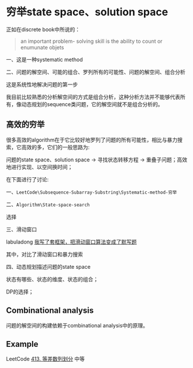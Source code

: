 # 穷举state space、solution space

正如在discrete book中所说的：

> an important problem- solving skill is the ability to count or enumunate objets

一、这是一种systematic method

二、问题的解空间、可能的组合、罗列所有的可能性、问题的解空间、组合分析

这是系统性地解决问题的第一步

我目前比较熟悉的分析解空间的方式是组合分析，这种分析方法并不能够代表所有，像动态规划的sequence类问题，它的解空间就不是组合分析的。



## 高效的穷举

很多高效的algorithm在于它比较好地罗列了问题的所有可能性，相比与暴力搜索，它高效的多，它们的一般思路为: 

问题的state space、solution space -> 寻找状态转移方程 -> 重叠子问题；高效地进行实现、以空间换时间；

在下面进行了讨论: 

一、`LeetCode\Subsequence-Subarray-Substring\Systematic-method-穷举`

二、`Algorithm\State-space-search`

选择

三、滑动窗口

labuladong [我写了套框架，把滑动窗口算法变成了默写题](https://mp.weixin.qq.com/s/ioKXTMZufDECBUwRRp3zaA) 

其中，对比了滑动窗口和暴力搜索

四、动态规划描述问题的state space

状态有哪些、状态的维度、状态的组合；

DP的选择；

## Combinational analysis

问题的解空间的构建依赖于combinational analysis中的原理。



## Example

LeetCode [413. 等差数列划分](https://leetcode-cn.com/problems/arithmetic-slices/) 中等

